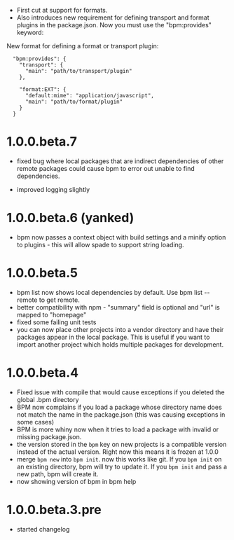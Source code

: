 
  * First cut at support for formats.
  * Also introduces new requirement for defining transport and format plugins 
    in the package.json.  Now you must use the "bpm:provides" keyword:

New format for defining a format or transport plugin:

      "bpm:provides": {
        "transport": {
          "main": "path/to/transport/plugin"
        },
        
        "format:EXT": {
          "default:mime": "application/javascript",
          "main": "path/to/format/plugin"
        }
      }

# 1.0.0.beta.7

  * fixed bug where local packages that are indirect dependencies of other 
    remote packages could cause bpm to error out unable to find dependencies.
    
  * improved logging slightly
  
# 1.0.0.beta.6 (yanked)

  * bpm now passes a context object with build settings and a minify option
    to plugins - this will allow spade to support string loading.
  
# 1.0.0.beta.5

  * bpm list now shows local dependencies by default.  Use bpm list --remote
    to get remote.
  * better compatibility with npm - "summary" field is optional and "url" is
    mapped to "homepage"
  * fixed some failing unit tests
  * you can now place other projects into a vendor directory and have their 
    packages appear in the local package.  This is useful if you want to 
    import another project which holds multiple packages for development.
  
# 1.0.0.beta.4

  * Fixed issue with compile that would cause exceptions if you deleted the
    global .bpm directory
  * BPM now complains if you load a package whose directory name does not 
    match the name in the package.json (this was causing exceptions in some
    cases)
  * BPM is more whiny now when it tries to load a package with invalid or
    missing package.json.
  * the version stored in the `bpm` key on new projects is a compatible 
    version instead of the actual version.  Right now this means it is frozen
    at 1.0.0
  * merge `bpm new` into `bpm init`.  now this works like git.  If you
    `bpm init` on an existing directory, bpm will try to update it.  If you
    `bpm init` and pass a new path, bpm will create it.
  * now showing version of bpm in bpm help

# 1.0.0.beta.3.pre

  * started changelog
  